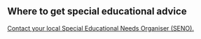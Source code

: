 ##  Where to get special educational advice

[ Contact your local Special Educational Needs Organiser (SENO).
](https://ncse.ie/special-educational-needs-organiser-seno)
